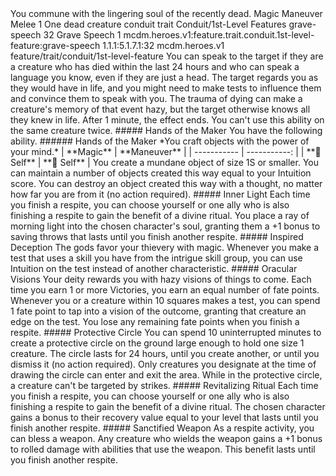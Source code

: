 <ability>
  <flavor>You commune with the lingering soul of the recently dead.</flavor>
  <keywords>
    <keyword>Magic</keyword>
  </keywords>
  <type>Maneuver</type>
  <distance>Melee 1</distance>
  <target>One dead creature</target>
  <metadata>
    <class>conduit</class>
    <feature_type>trait</feature_type>
    <file_dpath>Conduit/1st-Level Features</file_dpath>
    <item_id>grave-speech</item_id>
    <item_index>32</item_index>
    <item_name>Grave Speech</item_name>
    <level>1</level>
    <scc>mcdm.heroes.v1:feature.trait.conduit.1st-level-feature:grave-speech</scc>
    <scdc>1.1.1:5.1.7.1:32</scdc>
    <source>mcdm.heroes.v1</source>
    <type>feature/trait/conduit/1st-level-feature</type>
  </metadata>
  <effects>
    <effect type="mundane">You can speak to the target if they are a creature who has died within the last 24 hours and who can speak a language you know, even if they are just a head. The target regards you as they would have in life, and you might need to make tests to influence them and convince them to speak with you. The trauma of dying can make a creature&apos;s memory of that event hazy, but the target otherwise knows all they knew in life. After 1 minute, the effect ends. You can&apos;t use this ability on the same creature twice.
##### Hands of the Maker
You have the following ability.
###### Hands of the Maker
*You craft objects with the power of your mind.*
| **Magic**   | **Maneuver** |
| ----------- | -----------: |
| **📏 Self** |  **🎯 Self** |</effect>
    <effect type="mundane">You create a mundane object of size 1S or smaller. You can maintain a number of objects created this way equal to your Intuition score. You can destroy an object created this way with a thought, no matter how far you are from it (no action required).
##### Inner Light
Each time you finish a respite, you can choose yourself or one ally who is also finishing a respite to gain the benefit of a divine ritual. You place a ray of morning light into the chosen character&apos;s soul, granting them a +1 bonus to saving throws that lasts until you finish another respite.
##### Inspired Deception
The gods favor your thievery with magic. Whenever you make a test that uses a skill you have from the intrigue skill group, you can use Intuition on the test instead of another characteristic.
##### Oracular Visions
Your deity rewards you with hazy visions of things to come. Each time you earn 1 or more Victories, you earn an equal number of fate points. Whenever you or a creature within 10 squares makes a test, you can spend 1 fate point to tap into a vision of the outcome, granting that creature an edge on the test. You lose any remaining fate points when you finish a respite.
##### Protective Circle
You can spend 10 uninterrupted minutes to create a protective circle on the ground large enough to hold one size 1 creature. The circle lasts for 24 hours, until you create another, or until you dismiss it (no action required). Only creatures you designate at the time of drawing the circle can enter and exit the area. While in the protective circle, a creature can&apos;t be targeted by strikes.
##### Revitalizing Ritual
Each time you finish a respite, you can choose yourself or one ally who is also finishing a respite to gain the benefit of a divine ritual. The chosen character gains a bonus to their recovery value equal to your level that lasts until you finish another respite.
##### Sanctified Weapon
As a respite activity, you can bless a weapon. Any creature who wields the weapon gains a +1 bonus to rolled damage with abilities that use the weapon. This benefit lasts until you finish another respite.</effect>
  </effects>
</ability>
